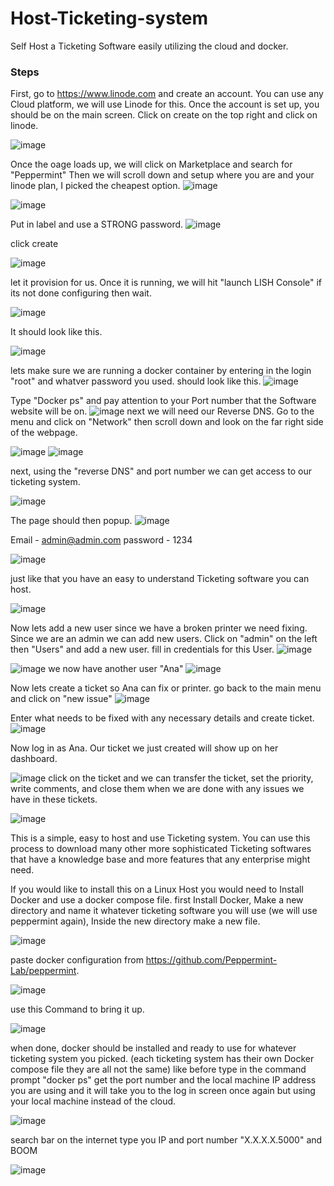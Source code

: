 # Host-Ticketing-system
Self Host a Ticketing Software easily utilizing the cloud and docker.

### Steps

First, go to https://www.linode.com and create an account. You can use any Cloud platform, we will use Linode for this.
Once the account is set up, you should be on the main screen.
Click on create on the top right and click on linode.

![image](https://github.com/user-attachments/assets/c87508c1-cc10-40ce-85c6-857739141009)

Once the oage loads up, we will  click on Marketplace and search for "Peppermint"
Then we will scroll down and setup where you are and your linode plan, I picked the cheapest option.
![image](https://github.com/user-attachments/assets/b2bf24c1-701d-4684-83a3-080cb6ada2ba)

![image](https://github.com/user-attachments/assets/4c05af75-334d-49dd-947d-588c6fec69a0)

Put in label and use a STRONG password.
![image](https://github.com/user-attachments/assets/2fa3b04f-8608-4637-b3f2-600abe108ec1)

click create

![image](https://github.com/user-attachments/assets/52b26e83-b3aa-4d95-9c27-841b9fa0330d)

let it provision for us. Once it is running, we will hit "launch LISH Console" if its not done configuring then wait.

![image](https://github.com/user-attachments/assets/c47ea3f6-c32e-4b45-9fba-a1c6f8fe1415)

It should look like this.

![image](https://github.com/user-attachments/assets/d61865f7-e638-4acd-bc14-dc1dce5d1c8d)

lets make sure we are running a docker container by entering in the login "root" and whatver password you used.
should look like this. 
![image](https://github.com/user-attachments/assets/9905bfcd-a92f-4e26-af6d-686a665faa87)

Type "Docker ps" and pay attention to your Port number that the Software website will be on.
![image](https://github.com/user-attachments/assets/63378132-6109-4dac-ada5-31e6b84fc67d)
 next we will need our Reverse DNS. Go to the menu and click on "Network" then scroll down and look on the far right side of the webpage.

![image](https://github.com/user-attachments/assets/d1924819-f559-438b-ad05-1f64b1d4ad1a)
![image](https://github.com/user-attachments/assets/cba90d9a-1f24-48d2-8128-3cb79bb25556)

next, using the "reverse DNS" and port number we can get access to our ticketing system.

![image](https://github.com/user-attachments/assets/190a7fb6-282e-4bc4-9089-753374fd405b)

The page should then popup.
![image](https://github.com/user-attachments/assets/f60a08a3-fbd1-48e9-b124-ab0e30f76afd)

Email - admin@admin.com
password - 1234

![image](https://github.com/user-attachments/assets/c39f2b67-0fd5-4d60-b061-f866d9a7acd6)

just like that you have an easy to understand Ticketing software you can host. 

![image](https://github.com/user-attachments/assets/ec765a15-e6b3-431e-a520-353ab99ab457)

Now lets add a new user since we have a broken printer we need fixing.
Since we are an admin we can add new users. Click on "admin" on the left then "Users" and add a new user.
fill in credentials for this User.
![image](https://github.com/user-attachments/assets/4c67f024-c8ea-48b6-9d9b-383a22c57c6a)

![image](https://github.com/user-attachments/assets/7cff922c-a8de-4939-9263-85789f92b2de)
we now have another user "Ana"
![image](https://github.com/user-attachments/assets/43ece63a-6b19-4ad0-9054-439a50f0d2b1)

Now lets create a ticket so Ana can fix or printer.
go back to the main menu and click on "new issue"
![image](https://github.com/user-attachments/assets/5b44104c-d951-42c8-9426-75f69ff4c002)

Enter what needs to be fixed with any necessary details and create ticket.
![image](https://github.com/user-attachments/assets/590a5c67-2ac3-4e15-96f7-16f70865cbc7)

Now log in as Ana.
Our ticket we just created will show up on her dashboard.

![image](https://github.com/user-attachments/assets/3124a7d1-3bda-4bc1-b204-394dc13e8676)
click on the ticket and we can transfer the ticket, set the priority, write comments, and close them when we are done with any issues we have in these tickets.

![image](https://github.com/user-attachments/assets/84d2e631-1305-4c1f-a180-9ae04e26bc54)

This is a simple, easy to host and use Ticketing system. 
You can use this process to download many other more sophisticated Ticketing softwares that have a knowledge base and more features that any enterprise might need. 

If you would like to install this on a Linux Host you would need to Install Docker and use a docker compose file.
first Install Docker, Make a new directory and name it whatever ticketing software you will use (we will use peppermint again), Inside the new directory make a new file.

![image](https://github.com/user-attachments/assets/abcfbd3a-ef38-4e48-ad0e-170964640e9d)

paste docker configuration from https://github.com/Peppermint-Lab/peppermint.

![image](https://github.com/user-attachments/assets/3e0206aa-8936-43b7-b7e9-dac8e5069701)

use this Command to bring it up.

![image](https://github.com/user-attachments/assets/d7bf45ea-1272-450d-80f3-9c3b87b0a194)

when done, docker should be installed and ready to use for whatever ticketing system you picked. (each ticketing system has their own Docker compose file they are all not the same)
like before type in the command prompt "docker ps" get the port number and the local machine IP address you are using and it will take you to the log in screen once again but using your local machine instead of the cloud.

![image](https://github.com/user-attachments/assets/1ad98de5-13dd-44f8-b891-0050d418bd9c)

search bar on the internet type you IP and port number "X.X.X.X.5000" and BOOM

![image](https://github.com/user-attachments/assets/34e6343e-df91-42f5-a487-9fcdab0337ec)
